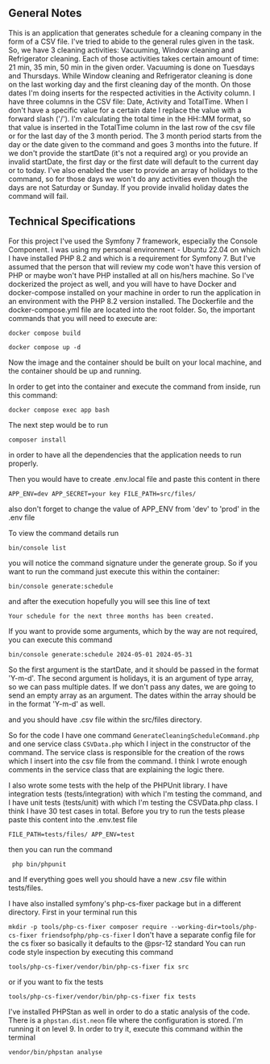 ## General Notes

This is an application that generates schedule for a cleaning company in the form of a CSV file. I've tried to abide to the general rules 
given in the task. So, we have 3 cleaning activities: Vacuuming, Window cleaning and Refrigerator cleaning.
Each of those activities takes certain amount of time: 21 min, 35 min, 50 min in the given order. Vacuuming is done 
on Tuesdays and Thursdays. While Window cleaning and Refrigerator cleaning is done on the last working day and the first cleaning day of the month.
On those dates I'm doing inserts for the respected activities in the Activity column.
I have three columns in the CSV file: Date, Activity and TotalTime. When I don't have a specific value for a certain date
I replace the value with a forward slash ('/'). I'm calculating the total time in the HH::MM format, 
so that value is inserted in the TotalTime column in the last row of the csv file or for the last day of the 3 month period.
The 3 month period starts from the day or the date given to the command and goes 3 months into the future. If we don't provide
the startDate (it's not a required arg) or you provide an invalid startDate, the first day or the first date will default to the current day or to today. 
I've also enabled the user to provide an array of holidays to the command, so for those days we won't do any activities 
even though the days are not Saturday or Sunday. If you provide invalid holiday dates the command will fail.

## Technical Specifications

For this project I've used the Symfony 7 framework, especially the Console Component. I was using my personal
environment - Ubuntu 22.04 on which I have installed PHP 8.2 and which is a requirement for Symfony 7. But I've assumed that
the person that will review my code won't have this version of PHP or maybe won't have PHP installed at all on his/hers machine.
So I've dockerized the project as well, and you will have to have Docker and docker-compose installed on your machine in order
to run the application in an environment with the PHP 8.2 version installed. The Dockerfile and the docker-compose.yml file
are located into the root folder.
So, the important commands that you will need to execute are:

``docker compose build``

``docker compose up -d``

Now the image and the container should be built on your local machine, and the container should be up and running.

In order to get into the container and execute the command from inside, run this command: 

``docker compose exec app bash``

The next step would be to run 

``composer install``

in order to have all the dependencies that the application needs to run properly.

Then you would have to create .env.local file and paste this content in there

``
APP_ENV=dev
APP_SECRET=your key
FILE_PATH=src/files/
``

also don't forget to change the value of APP_ENV from 'dev' to 'prod' in the .env file

To view the command details run

``bin/console list``

you will notice the command signature under the generate group. So if you want to run the command just execute this within the container:

``bin/console generate:schedule``

and after the execution hopefully you will see this line of text

``Your schedule for the next three months has been created.``

If you want to provide some arguments, which by the way are not required, you can execute this command

``bin/console generate:schedule 2024-05-01 2024-05-31``

So the first argument is the startDate, and it should be passed in the format 'Y-m-d'. The second argument is holidays, it
is an argument of type array, so we can pass multiple dates. If we don't pass any dates, we are going to send an empty array
as an argument. The dates within the array should be in the format 'Y-m-d' as well.

and you should have .csv file within the src/files directory.

So for the code I have one command ``GenerateCleaningScheduleCommand.php`` and one service class ``CSVData.php`` which I inject in the
constructor of the command. The service class is responsible for the creation of the rows which I insert into the csv file
from the command. I think I wrote enough comments in the service class that are explaining the logic there.

I also wrote some tests with the help of the PHPUnit library. I have integration tests (tests/integration) with which I'm testing the command,
and I have unit tests (tests/unit) with which I'm testing the CSVData.php class. I think I have 30 test cases in total.
Before you try to run the tests please paste this content into the .env.test file

``
FILE_PATH=tests/files/
APP_ENV=test
``

then you can run the command

`` php bin/phpunit``

and If everything goes well you should have a new .csv file within tests/files.

I have also installed symfony's php-cs-fixer package but in a different directory. First in your terminal run this

``
mkdir -p tools/php-cs-fixer
composer require --working-dir=tools/php-cs-fixer friendsofphp/php-cs-fixer
``
I don't have a separate config file for the cs fixer so basically it defaults to the @psr-12 standard
You can run code style inspection by executing this command

``tools/php-cs-fixer/vendor/bin/php-cs-fixer fix src``

or if you want to fix the tests

``tools/php-cs-fixer/vendor/bin/php-cs-fixer fix tests``

I've installed PHPStan as well in order to do a static analysis of the code. There is a `phpstan.dist.neon` file where
the configuration is stored. I'm running it on level 9. In order to try it, execute this command within the terminal

``vendor/bin/phpstan analyse``